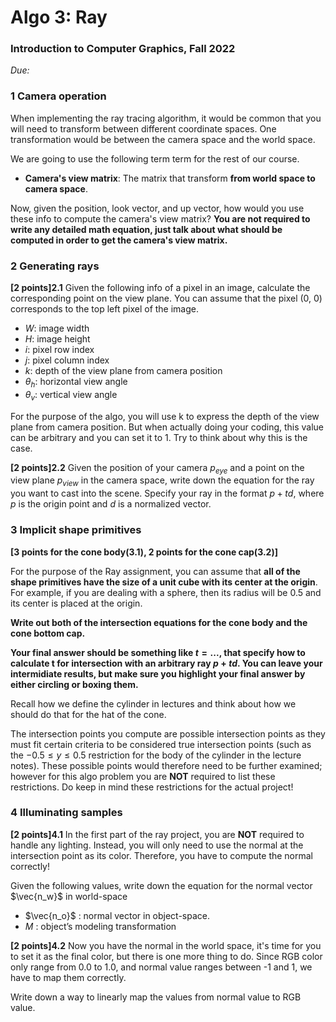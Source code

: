 # Algo 3: Ray

### Introduction to Computer Graphics, Fall 2022

*Due:*


### 1 Camera operation

When implementing the ray tracing algorithm, it would be common that you will need to transform between different coordinate spaces. One transformation would be between the camera space and the world space. 

We are going to use the following term term for the rest of our course.

- **Camera's view matrix**: The matrix that transform **from world space to camera space**.

Now, given the position, look vector, and up vector, how would you use these info to compute the camera's view matrix? **You are not required to write any detailed math equation, just talk about what should be computed in order to get the camera's view matrix.**

### 2 Generating rays

**[2 points]2.1** Given the following info of a pixel in an image, calculate the corresponding point on the view plane. You can assume that the pixel (0, 0) corresponds to the top left pixel of the image.

* $W$: image width
* $H$: image height
* $i$: pixel row index
* $j$: pixel column index
* $k$: depth of the view plane from camera position
* $\theta_h$: horizontal view angle
* $\theta_v$: vertical view angle

For the purpose of the algo, you will use k to express the depth of the view plane from camera position. But when actually doing your coding, this value can be arbitrary and you can set it to 1. Try to think about why this is the case.

**[2 points]2.2** Given the position of your camera $p_{eye}$ and a point on the view plane $p_{view}$ in the camera space, write down the equation for the ray you want to cast into the scene. Specify your ray in the format $p + td$, where $p$ is the origin point and $d$ is a normalized vector.

### 3 Implicit shape primitives

**[3 points for the cone body(3.1), 2 points for the cone cap(3.2)]**

For the purpose of the Ray assignment, you can assume that **all of the shape primitives have the size of a unit cube with its center at the origin**. For example, if you are dealing with a sphere, then its radius will be $0.5$ and its center is placed at the origin.

**Write out both of the intersection equations for the cone body and the cone bottom cap.**

**Your final answer should be something like $t = ...$, that specify how to calculate t for intersection with an arbitrary ray $p + td$. You can leave your intermidiate results, but make sure you highlight your final answer by either circling or boxing them.** 

Recall how we define the cylinder in lectures and think about how we should do that for the hat of the cone.

The intersection points you compute are possible intersection points as they must fit certain criteria to be considered true intersection points (such as the $−0.5 ≤ y ≤ 0.5$ restriction for the body of the cylinder in the lecture notes). These possible points would therefore need to be further examined; however for this algo problem you are **NOT** required to list these restrictions. Do keep in mind these restrictions for the actual project!

### 4 Illuminating samples

**[2 points]4.1** In the first part of the ray project, you are **NOT** required to handle any lighting. Instead, you will only need to use the normal at the intersection point as its color. Therefore, you have to compute the normal correctly! 

Given the following values, write down the equation for the normal vector $\vec{n_w}$ in world-space

- $\vec{n_o}$ : normal vector in object-space. 
- $M$ : object’s modeling transformation  

**[2 points]4.2** Now you have the normal in the world space, it's time for you to set it as the final color, but there is one more thing to do. Since RGB color only range from 0.0 to 1.0, and normal value ranges between -1 and 1, we have to map them correctly. 

Write down a way to linearly map the values from normal value to RGB value.
